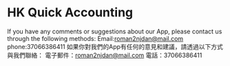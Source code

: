 # HK Quick Accounting
If you have any comments or suggestions about our App, please contact us through the following methods:
Email:roman2njdan@mail.com
phone:37066386411
如果你對我們的App有任何的意見和建議，請透過以下方式與我們聯絡：
電子郵件：roman2njdan@mail.com
電話：37066386411
